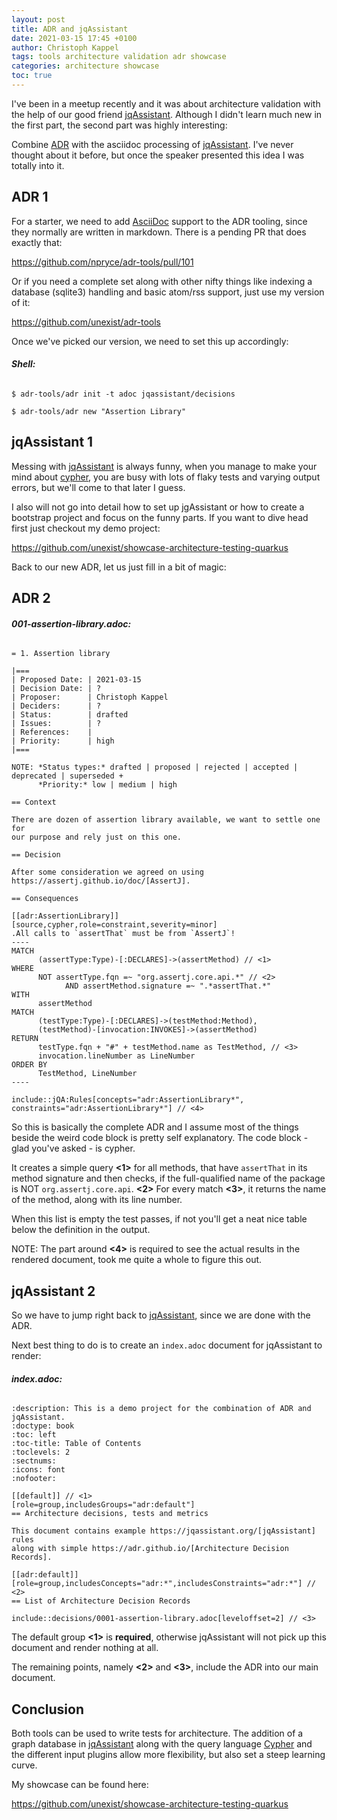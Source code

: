 ```yaml
---
layout: post
title: ADR and jqAssistant
date: 2021-03-15 17:45 +0100
author: Christoph Kappel
tags: tools architecture validation adr showcase
categories: architecture showcase
toc: true
---
```

I've been in a meetup recently and it was about architecture validation with the help of
our good friend [jqAssistant][1]. Although I didn't learn much new in the
first part, the second part was highly interesting:

Combine [ADR][2] with the asciidoc processing of [jqAssistant][1].
I've never thought about it before, but once the speaker presented this idea I was totally into it.

## ADR 1

For a starter, we need to add [AsciiDoc][3] support to the ADR tooling,
since they normally are written in markdown. There is a pending PR that does exactly that:

<https://github.com/npryce/adr-tools/pull/101>

Or if you need a complete set along with other nifty things like indexing a database
(sqlite3) handling and basic atom/rss support, just use my version of it:

<https://github.com/unexist/adr-tools>

Once we've picked our version, we need to set this up accordingly:

###### **Shell:**
```shell
$ adr-tools/adr init -t adoc jqassistant/decisions

$ adr-tools/adr new "Assertion Library"
```

## jqAssistant 1

Messing with [jqAssistant][1] is always funny, when you manage to make your mind about [cypher][4],
you are busy with lots of flaky tests and varying output errors, but we'll come to that later I
guess.

I also will not go into detail how to set up jgAssistant or how to create a bootstrap project and
focus on the funny parts. If you want to dive head first just checkout my demo project:

<https://github.com/unexist/showcase-architecture-testing-quarkus>

Back to our new ADR, let us just fill in a bit of magic:

## ADR 2

###### **001-assertion-library.adoc:**
```asciidoc
= 1. Assertion library

|===
| Proposed Date: | 2021-03-15
| Decision Date: | ?
| Proposer:      | Christoph Kappel
| Deciders:      | ?
| Status:        | drafted
| Issues:        | ?
| References:    |
| Priority:      | high
|===

NOTE: *Status types:* drafted | proposed | rejected | accepted | deprecated | superseded +
      *Priority:* low | medium | high

== Context

There are dozen of assertion library available, we want to settle one for
our purpose and rely just on this one.

== Decision

After some consideration we agreed on using https://assertj.github.io/doc/[AssertJ].

== Consequences

[[adr:AssertionLibrary]]
[source,cypher,role=constraint,severity=minor]
.All calls to `assertThat` must be from `AssertJ`!
----
MATCH
      (assertType:Type)-[:DECLARES]->(assertMethod) // <1>
WHERE
      NOT assertType.fqn =~ "org.assertj.core.api.*" // <2>
            AND assertMethod.signature =~ ".*assertThat.*"
WITH
      assertMethod
MATCH
      (testType:Type)-[:DECLARES]->(testMethod:Method),
      (testMethod)-[invocation:INVOKES]->(assertMethod)
RETURN
      testType.fqn + "#" + testMethod.name as TestMethod, // <3>
      invocation.lineNumber as LineNumber
ORDER BY
      TestMethod, LineNumber
----

include::jQA:Rules[concepts="adr:AssertionLibrary*", constraints="adr:AssertionLibrary*"] // <4>
```

So this is basically the complete ADR and I assume most of the things beside the weird code block
is pretty self explanatory.
The code block - glad you've asked - is cypher.

It creates a simple query **<1>** for all methods, that have `assertThat` in its method signature
and then checks, if the full-qualified name of the package is NOT `org.assertj.core.api`. **<2>**
For every match **<3>**, it returns the name of the method, along with its line number.

When this list is empty the test passes, if not you'll get a neat nice table below the definition
in the output.

NOTE: The part around **<4>** is required to see the actual results in the rendered document, took
      me quite a whole to figure this out.

## jqAssistant 2

So we have to jump right back to [jqAssistant][1], since we are done with the ADR.

Next best thing to do is to create an `index.adoc` document for jqAssistant to render:

###### **index.adoc:**
```asciidoc
:description: This is a demo project for the combination of ADR and jqAssistant.
:doctype: book
:toc: left
:toc-title: Table of Contents
:toclevels: 2
:sectnums:
:icons: font
:nofooter:

[[default]] // <1>
[role=group,includesGroups="adr:default"]
== Architecture decisions, tests and metrics

This document contains example https://jqassistant.org/[jqAssistant] rules
along with simple https://adr.github.io/[Architecture Decision Records].

[[adr:default]]
[role=group,includesConcepts="adr:*",includesConstraints="adr:*"] // <2>
== List of Architecture Decision Records

include::decisions/0001-assertion-library.adoc[leveloffset=2] // <3>
```

The default group **<1>** is **required**, otherwise jqAssistant will not pick up this document
and render nothing at all.

The remaining points, namely **<2>** and **<3>**, include the ADR into our main document.

## Conclusion

Both tools can be used to write tests for architecture. The addition of a graph database in
[jqAssistant][1] along with the query language [Cypher][4] and the different input plugins allow
more flexibility, but also set a steep learning curve.

My showcase can be found here:

<https://github.com/unexist/showcase-architecture-testing-quarkus>

[1]: https://jqassistant.org
[2]: https://adr.github.io/
[3]: https://asciidoc.org/
[4]: https://neo4j.com/developer/cypher/